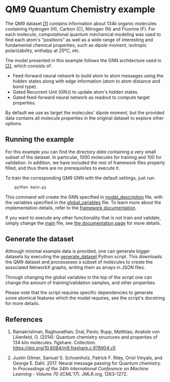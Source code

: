 # QM9 Quantum Chemistry example

The QM9 dataset [[1]](#qm9) contains information about 134k organic molecules containing Hydrogen (H),
Carbon (C), Nitrogen (N) and Fluorine (F). For each molecule, computational quantum mechanical
modeling was used to find each atom's “positions” as well as a wide range of interesting and
fundamental chemical properties, such as dipole moment, isotropic polarizability, enthalpy at 25ºC,
etc.

The model presented in this example follows the GNN architecture used in [[2]](#neural-mp), which
consists of:

- Feed-forward neural network to build atom to atom messages using the hidden states along with
edge information (atom to atom distance and bond type).
- Gated Recurrent Unit (GRU) to update atom's hidden states.
- Gated feed-forward neural network as readout to compute target properties.

By default we use as target the molecules' dipole moment, but the provided data contains all
molecule properties in the original dataset to explore other options.

## Running the example

For this example you can find the directory *data* containing a very small subset of the dataset. In
particular, 1000 molecules for training and 100 for validation. In addition, we have included the
rest of framework files properly filled, and thus there are no prerequisites to execute it.

To train the corresponding QM9 GNN with the default settings, just run:

```bash
    python main.py
```

This command will create the GNN specified in [model_description](model_description.yaml) file,
with the variables specified in the [global_variables](global_variables.yaml) file. To learn more
about the implementation details, refer to the
[framework documentation](https://ignnition.net/doc/generate_your_gnn/).

If you want to execute any other functionality that is not train and validate, simply change the
[main](main.py) file, see [the documentation page](https://ignnition.net/doc/train_and_evaluate/)
for more details.

## Generate the dataset

Although minimal example data is provided, one can generate bigger datasets by executing the
[generate_dataset](generate_dataset.py) Python script. This downloads the QM9 dataset and
processeses a subset of molecules to create the associated NetworkX graphs, writing them as arrays
in JSON files.

Through changing the global variables in the top of the script one can change the amount of
training/validation samples, and other properties.

Please note that the script requires specific dependencies to generate some atomical features
which the model requires, see the script's docstring for more details.

## References

1. <a name="qm9"></a>
Ramakrishnan, Raghunathan; Dral, Pavlo; Rupp, Matthias; Anatole von Lilienfeld, O. (2014):
Quantum chemistry structures and properties of 134 kilo molecules. figshare.
Collection. https://doi.org/10.6084/m9.figshare.c.978904.v5

2. <a name="neural-mp"></a>
Justin Gilmer, Samuel S. Schoenholz, Patrick F. Riley, Oriol Vinyals, and George E. Dahl. 2017.
Neural message passing for Quantum chemistry.
In *Proceedings of the 34th International Conference on Machine Learning - Volume 70*
(*ICML'17*). JMLR.org, 1263–1272.
